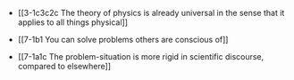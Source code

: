 - [[3-1c3c2c The theory of physics is already universal in the sense that it applies to all things physical]]
- [[7-1b1 You can solve problems others are conscious of]]

- [[7-1a1c The problem-situation is more rigid in scientific discourse, compared to elsewhere]]
